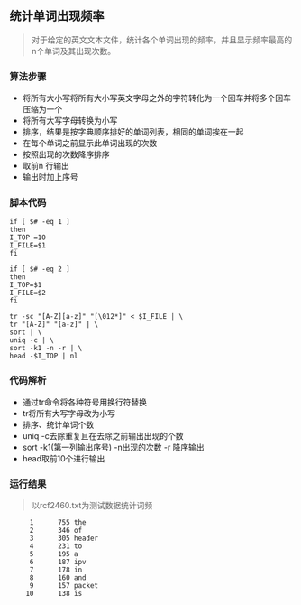 ## 统计单词出现频率
>对于给定的英文文本文件，统计各个单词出现的频率，并且显示频率最高的n个单词及其出现次数。
### 算法步骤
* 将所有大小写将所有大小写英文字母之外的字符转化为一个回车并将多个回车压缩为一个
* 将所有大写字母转换为小写
* 排序，结果是按字典顺序排好的单词列表，相同的单词挨在一起
*  在每个单词之前显示此单词出现的次数
* 按照出现的次数降序排序
* 取前n 行输出
* 输出时加上序号
### 脚本代码
```
if [ $# -eq 1 ]
then
I_TOP =10
I_FILE=$1
fi

if [ $# -eq 2 ]
then
I_TOP=$1
I_FILE=$2
fi

tr -sc "[A-Z][a-z]" "[\012*]" < $I_FILE | \
tr "[A-Z]" "[a-z]" | \
sort | \
uniq -c | \
sort -k1 -n -r | \
head -$I_TOP | nl
```
### 代码解析
  * 通过tr命令将各种符号用换行符替换
  * tr将所有大写字母改为小写
  * 排序、统计单词个数
  * uniq -c去除重复且在去除之前输出出现的个数
  * sort -k1(第一列输出序号) -n出现的次数 -r 降序输出
  * head取前10个进行输出
### 运行结果
> 以rcf2460.txt为测试数据统计词频
```
     1	    755 the
     2	    346 of
     3	    305 header
     4	    231 to
     5	    195 a
     6	    187 ipv
     7	    178 in
     8	    160 and
     9	    157 packet
    10	    138 is
```
